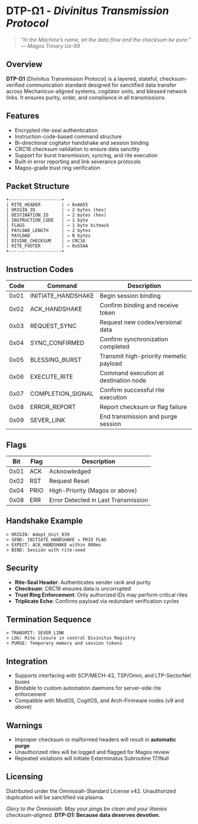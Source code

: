 # DTP-Ω1 - *Divinitus Transmission Protocol*

> *"In the Machine’s name, let the data flow and the checksum be pure."*
> — *Magos Trinary Ux-99*

## Overview

**DTP-Ω1** (Divinitus Transmission Protocol) is a layered, stateful, checksum-verified communication standard designed for sanctified data transfer across Mechanicus-aligned systems, cogitator units, and blessed network links. It ensures purity, order, and compliance in all transmissions.

## Features

* Encrypted rite-seal authentication
* Instruction-code-based command structure
* Bi-directional cogitator handshake and session binding
* CRC16 checksum validation to ensure data sanctity
* Support for burst transmission, syncing, and rite execution
* Built-in error reporting and link severance protocols
*  Magos-grade trust ring verification

## Packet Structure

```
+--------------------+
| RITE_HEADER        | → 0xAA55
| ORIGIN_ID          | → 2 bytes (hex)
| DESTINATION_ID     | → 2 bytes (hex)
| INSTRUCTION_CODE   | → 1 byte
| FLAGS              | → 1 byte bitmask
| PAYLOAD_LENGTH     | → 2 bytes
| PAYLOAD            | → N bytes
| DIVINE_CHECKSUM    | → CRC16
| RITE_FOOTER        | → 0x55AA
+--------------------+
```

## Instruction Codes

| Code | Command             | Description                            |
| ---- | ------------------- | -------------------------------------- |
| 0x01 | INITIATE\_HANDSHAKE | Begin session binding                  |
| 0x02 | ACK\_HANDSHAKE      | Confirm binding and receive token      |
| 0x03 | REQUEST\_SYNC       | Request new codex/versional data       |
| 0x04 | SYNC\_CONFIRMED     | Confirm synchronization completed      |
| 0x05 | BLESSING\_BURST     | Transmit high-priority memetic payload |
| 0x06 | EXECUTE\_RITE       | Command execution at destination node  |
| 0x07 | COMPLETION\_SIGNAL  | Confirm successful rite execution      |
| 0x08 | ERROR\_REPORT       | Report checksum or flag failure        |
| 0x09 | SEVER\_LINK         | End transmission and purge session     |

## Flags

| Bit  | Flag | Description                         |
| ---- | ---- | ----------------------------------- |
| 0x01 | ACK  | Acknowledged                        |
| 0x02 | RST  | Request Reset                       |
| 0x04 | PRIO | High-Priority (Magos or above)      |
| 0x08 | ERR  | Error Detected in Last Transmission |

## Handshake Example

```
> ORIGIN: Adept_Unit_039
> SEND: INITIATE_HANDSHAKE → PRIO FLAG
> EXPECT: ACK_HANDSHAKE within 800ms
> BIND: Session with rite-seed
```

## Security

* **Rite-Seal Header**: Authenticates sender rank and purity
* **Checksum**: CRC16 ensures data is uncorrupted
* **Trust Ring Enforcement**: Only authorized IDs may perform critical rites
* **Triplicate Echo**: Confirms payload via redundant verification cycles

## Termination Sequence

```
> TRANSMIT: SEVER_LINK
> LOG: Rite closure in central Divinitus Registry
> PURGE: Temporary memory and session tokens
```

## Integration

* Supports interfacing with SCP/MECH-42, TSP/Omni, and LTP-SectorNet buses
* Bindable to custom automation daemons for server-side rite enforcement
* Compatible with ModOS, CogitOS, and Arch-Firmware nodes (v9 and above)

## Warnings

* Improper checksum or malformed headers will result in **automatic purge**
* Unauthorized rites will be logged and flagged for Magos review
* Repeated violations will initiate Exterminatus Subroutine 17/Null

## Licensing

Distributed under the Omnissiah-Standard License v42. Unauthorized duplication will be sanctified via plasma.

*Glory to the Omnissiah. May your pings be clean and your litanies checksum-aligned.*
**DTP-Ω1: Because data deserves devotion.**
